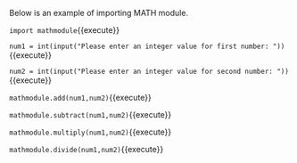 Below is an example of importing MATH module.


`
import mathmodule
`{{execute}}


`
num1 = int(input("Please enter an integer value for first number: "))
`{{execute}}


`
num2 = int(input("Please enter an integer value for second number: "))
`{{execute}}

`
mathmodule.add(num1,num2)
`{{execute}}

`
mathmodule.subtract(num1,num2)
`{{execute}}

`
mathmodule.multiply(num1,num2)
`{{execute}}

`
mathmodule.divide(num1,num2)
`{{execute}}

